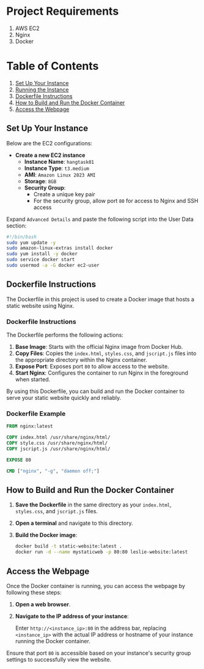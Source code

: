 # Project Requirements

1. AWS EC2
2. Nginx
3. Docker

# Table of Contents

1. [Set Up Your Instance](#set-up-your-instance)
2. [Running the Instance](#running-the-instance)
3. [Dockerfile Instructions](#dockerfile-instructions)
4. [How to Build and Run the Docker Container](#how-to-build-and-run-the-docker-container)
5. [Access the Webpage](#access-the-webpage)

## Set Up Your Instance

Below are the EC2 configurations:

- **Create a new EC2 instance**
  - **Instance Name**: `hangtask01`
  - **Instance Type**: `t3.medium`
  - **AMI**: `Amazon Linux 2023 AMI`
  - **Storage**: `8GB`
  - **Security Group**:
    - Create a unique key pair
    - For the security group, allow port `80` for access to Nginx and SSH access

Expand `Advanced Details` and paste the following script into the User Data section:

```sh
#!/bin/bash
sudo yum update -y 
sudo amazon-linux-extras install docker 
sudo yum install -y docker
sudo service docker start
sudo usermod -a -G docker ec2-user
```



## Dockerfile Instructions

The Dockerfile in this project is used to create a Docker image that hosts a static website using Nginx.

### Dockerfile Instructions

The Dockerfile performs the following actions:

1. **Base Image**: Starts with the official Nginx image from Docker Hub.
2. **Copy Files**: Copies the `index.html`, `styles.css`, and `jscript.js` files into the appropriate directory within the Nginx container.
3. **Expose Port**: Exposes port `80` to allow access to the website.
4. **Start Nginx**: Configures the container to run Nginx in the foreground when started.

By using this Dockerfile, you can build and run the Docker container to serve your static website quickly and reliably.

### Dockerfile Example

```Dockerfile
FROM nginx:latest

COPY index.html /usr/share/nginx/html/
COPY style.css /usr/share/nginx/html/
COPY jscript.js /usr/share/nginx/html/

EXPOSE 80

CMD ["nginx", "-g", "daemon off;"]
```

## How to Build and Run the Docker Container

1. **Save the Dockerfile** in the same directory as your `index.html`, `styles.css`, and `jscript.js` files.

2. **Open a terminal** and navigate to this directory.

3. **Build the Docker image**:

   ```sh
   docker build -t static-website:latest .
   docker run -d --name mystaticweb -p 80:80 leslie-website:latest
   ```

## Access the Webpage

Once the Docker container is running, you can access the webpage by following these steps:

1. **Open a web browser**.

2. **Navigate to the IP address of your instance**:
   
   Enter `http://<instance_ip>:80` in the address bar, replacing `<instance_ip>` with the actual IP address or hostname of your instance running the Docker container.

Ensure that port `80` is accessible based on your instance's security group settings to successfully view the website.


